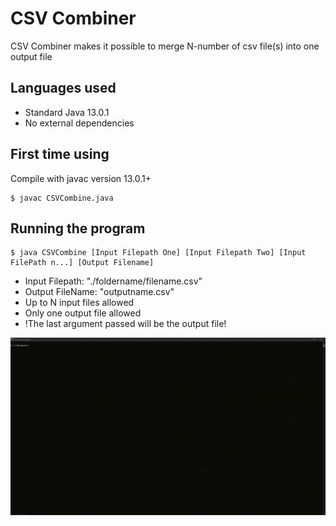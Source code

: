 # CSV Combiner
CSV Combiner makes it possible to merge N-number of csv file(s) into one output file

## Languages used 
* Standard Java 13.0.1
* No external dependencies

## First time using
Compile with javac version 13.0.1+ 
```
$ javac CSVCombine.java
```

## Running the program
``` 
$ java CSVCombine [Input Filepath One] [Input Filepath Two] [Input FilePath n...] [Output Filename]
```
* Input Filepath: "./foldername/filename.csv"
* Output FileName: "outputname.csv"
* Up to N input files allowed
* Only one output file allowed 
* !The last argument passed will be the output file!

<img src="ScreenGifs/FirstTime.gif" alt="compiling code">

